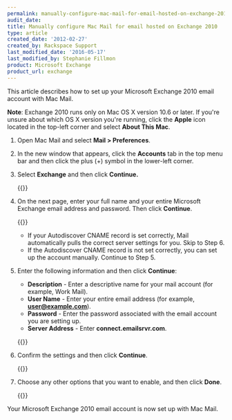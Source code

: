 ```yaml
---
permalink: manually-configure-mac-mail-for-email-hosted-on-exchange-2010/
audit_date:
title: Manually configure Mac Mail for email hosted on Exchange 2010
type: article
created_date: '2012-02-27'
created_by: Rackspace Support
last_modified_date: '2016-05-17'
last_modified_by: Stephanie Fillmon
product: Microsoft Exchange
product_url: exchange
---
```


This article describes how to set up your Microsoft Exchange
2010 email account with Mac Mail.

**Note**: Exchange 2010 runs only on Mac OS X version 10.6 or later. If
you're unsure about which OS X version you're running, click the
**Apple** icon located in the top-left corner and select **About This
Mac**.

1.  Open Mac Mail and select **Mail > Preferences**.
2.  In the new window that appears, click the **Accounts** tab in the
    top menu bar and then click the plus (+) symbol in the
    lower-left corner.
3.  Select **Exchange** and then click **Continue.**

    {{<image src="MM101.png" alt="" title="">}}

4.  On the next page, enter your full name and your entire Microsoft
    Exchange email address and password. Then click **Continue**.

    {{<image src="MM102.png" alt="" title="">}}

    -   If your Autodiscover CNAME record is set correctly, Mail
        automatically pulls the correct server settings for you. Skip to
        Step 6.
    -   If the Autodiscover CNAME record is not set correctly, you can
        set up the account manually. Continue to Step 5.

5.  Enter the following information and then click **Continue**:
    -   **Description** - Enter a descriptive name for your mail account
        (for example, Work Mail).
    -   **User Name** - Enter your entire email address (for example,
        **user@example.com**).
    -   **Password** - Enter the password associated with the email
        account you are setting up.
    -   **Server Address** - Enter **connect.emailsrvr.com**.

    {{<image src="MM104_0.png" alt="" title="">}}

6.  Confirm the settings and then click **Continue**.

    {{<image src="MM103.png" alt="" title="">}}
    
7.  Choose any other options that you want to enable, and then click
    **Done**.

    {{<image src="MM105_0.png" alt="" title="">}}

Your Microsoft Exchange 2010 email account is now set up with Mac Mail.
